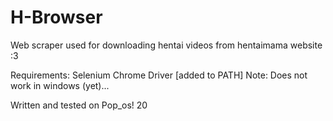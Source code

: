 # H-Browser
Web scraper used for downloading hentai videos from hentaimama website :3

Requirements: Selenium Chrome Driver [added to PATH]
Note: Does not work in windows (yet)...

Written and tested on Pop_os! 20
